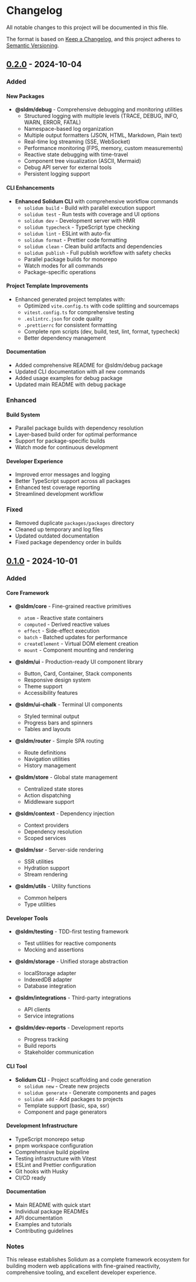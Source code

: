 # Changelog

All notable changes to this project will be documented in this file.

The format is based on [Keep a Changelog](https://keepachangelog.com/en/1.0.0/),
and this project adheres to [Semantic Versioning](https://semver.org/spec/v2.0.0.html).

## [0.2.0] - 2024-10-04

### Added

#### New Packages

- **@sldm/debug** - Comprehensive debugging and monitoring utilities
  - Structured logging with multiple levels (TRACE, DEBUG, INFO, WARN, ERROR, FATAL)
  - Namespace-based log organization
  - Multiple output formatters (JSON, HTML, Markdown, Plain text)
  - Real-time log streaming (SSE, WebSocket)
  - Performance monitoring (FPS, memory, custom measurements)
  - Reactive state debugging with time-travel
  - Component tree visualization (ASCII, Mermaid)
  - Debug API server for external tools
  - Persistent logging support

#### CLI Enhancements

- **Enhanced Solidum CLI** with comprehensive workflow commands
  - `solidum build` - Build with parallel execution support
  - `solidum test` - Run tests with coverage and UI options
  - `solidum dev` - Development server with HMR
  - `solidum typecheck` - TypeScript type checking
  - `solidum lint` - ESLint with auto-fix
  - `solidum format` - Prettier code formatting
  - `solidum clean` - Clean build artifacts and dependencies
  - `solidum publish` - Full publish workflow with safety checks
  - Parallel package builds for monorepo
  - Watch modes for all commands
  - Package-specific operations

#### Project Template Improvements

- Enhanced generated project templates with:
  - Optimized `vite.config.ts` with code splitting and sourcemaps
  - `vitest.config.ts` for comprehensive testing
  - `.eslintrc.json` for code quality
  - `.prettierrc` for consistent formatting
  - Complete npm scripts (dev, build, test, lint, format, typecheck)
  - Better dependency management

#### Documentation

- Added comprehensive README for @sldm/debug package
- Updated CLI documentation with all new commands
- Added usage examples for debug package
- Updated main README with debug package

### Enhanced

#### Build System

- Parallel package builds with dependency resolution
- Layer-based build order for optimal performance
- Support for package-specific builds
- Watch mode for continuous development

#### Developer Experience

- Improved error messages and logging
- Better TypeScript support across all packages
- Enhanced test coverage reporting
- Streamlined development workflow

### Fixed

- Removed duplicate `packages/packages` directory
- Cleaned up temporary and log files
- Updated outdated documentation
- Fixed package dependency order in builds

## [0.1.0] - 2024-10-01

### Added

#### Core Framework

- **@sldm/core** - Fine-grained reactive primitives
  - `atom` - Reactive state containers
  - `computed` - Derived reactive values
  - `effect` - Side-effect execution
  - `batch` - Batched updates for performance
  - `createElement` - Virtual DOM element creation
  - `mount` - Component mounting and rendering

- **@sldm/ui** - Production-ready UI component library
  - Button, Card, Container, Stack components
  - Responsive design system
  - Theme support
  - Accessibility features

- **@sldm/ui-chalk** - Terminal UI components
  - Styled terminal output
  - Progress bars and spinners
  - Tables and layouts

- **@sldm/router** - Simple SPA routing
  - Route definitions
  - Navigation utilities
  - History management

- **@sldm/store** - Global state management
  - Centralized state stores
  - Action dispatching
  - Middleware support

- **@sldm/context** - Dependency injection
  - Context providers
  - Dependency resolution
  - Scoped services

- **@sldm/ssr** - Server-side rendering
  - SSR utilities
  - Hydration support
  - Stream rendering

- **@sldm/utils** - Utility functions
  - Common helpers
  - Type utilities

#### Developer Tools

- **@sldm/testing** - TDD-first testing framework
  - Test utilities for reactive components
  - Mocking and assertions

- **@sldm/storage** - Unified storage abstraction
  - localStorage adapter
  - IndexedDB adapter
  - Database integration

- **@sldm/integrations** - Third-party integrations
  - API clients
  - Service integrations

- **@sldm/dev-reports** - Development reports
  - Progress tracking
  - Build reports
  - Stakeholder communication

#### CLI Tool

- **Solidum CLI** - Project scaffolding and code generation
  - `solidum new` - Create new projects
  - `solidum generate` - Generate components and pages
  - `solidum add` - Add packages to projects
  - Template support (basic, spa, ssr)
  - Component and page generators

#### Development Infrastructure

- TypeScript monorepo setup
- pnpm workspace configuration
- Comprehensive build pipeline
- Testing infrastructure with Vitest
- ESLint and Prettier configuration
- Git hooks with Husky
- CI/CD ready

#### Documentation

- Main README with quick start
- Individual package READMEs
- API documentation
- Examples and tutorials
- Contributing guidelines

### Notes

This release establishes Solidum as a complete framework ecosystem for building modern web applications with fine-grained reactivity, comprehensive tooling, and excellent developer experience.

[0.2.0]: https://github.com/kluth/solidum/releases/tag/v0.2.0
[0.1.0]: https://github.com/kluth/solidum/releases/tag/v0.1.0
